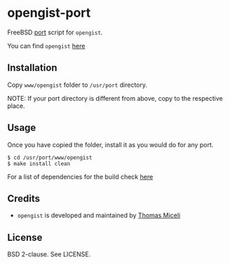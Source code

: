opengist-port
=============

FreeBSD [port][4] script for `opengist`.

You can find `opengist` [here][1]

Installation
------------

Copy `www/opengist` folder to `/usr/port` directory.

NOTE: If your port directory is different from above, copy to the respective
place.

Usage
-----

Once you have copied the folder, install it as you would do for any port.

`$ cd /usr/port/www/opengist`<br>
`$ make install clean`

For a list of dependencies for the build check [here][2]

Credits
-------

* `opengist` is developed and maintained by [Thomas Miceli][3]

License
-------

BSD 2-clause. See LICENSE.

[1]: https://github.com/thomiceli/opengist
[2]: https://opengist.io/docs/installation.html
[3]: https://github.com/thomiceli
[4]: http://freshports.org/www/opengist

